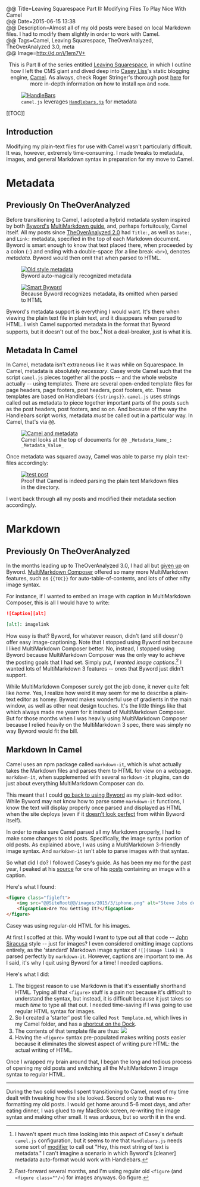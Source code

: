 @@ Title=Leaving Squarespace Part II: Modifying Files To Play Nice With Camel  
@@ Date=2015-06-15 13:38    
@@ Description=Almost all of my old posts were based on local Markdown files. I had to modify them slightly in order to work with Camel.  
@@ Tags=Camel, Leaving Squarespace, TheOverAnalyzed, TheOverAnalyzed 3.0, meta  
@@ Image=http://d.pr/i/1em7V+  

<center class="topstory">This is Part II of the series entitled <a href="http://www.theoveranalyzed.net/tags/Leaving%20Squarespace">Leaving Squarespace</a>, in which I outline how I left the CMS giant and dived deep into <a href="http://www.twitter.com/caseyliss">Casey Liss</a>'s static blogging engine, <a href="https://github.com/cliss/camel">Camel</a>. As always, check Roger Stringer's thorough post <a href="http://www.sitepoint.com/deploying-camel-js-blog-heroku/">here</a> for more in-depth information on how to install <code>npm</code> and <code>node</code>.
</center>

<figure>
	<a class="nohover" href="http://d.pr/i/1em7V+">
		<img src="http://d.pr/i/1em7V+" alt="HandleBars" />
	</a>
	<figcaption><code>camel.js</code> leverages <a href="http://handlebarsjs.com/"><code>Handlebars.js</code></a> for metadata</figcaption>
</figure>

[[TOC]]

## Introduction

Modifying my plain-text files for use with Camel wasn't particularly difficult. It was, however, extremely time-consuming. I made tweaks to metadata, images, and general Markdown syntax in preparation for my move to Camel.

# Metadata

## Previously On TheOverAnalyzed

Before transitioning to Camel, I adopted a hybrid metadata system inspired by both [Byword's](http://bywordapp.com/) [MultiMarkdown guide](http://bywordapp.com/markdown/guide.html), and, perhaps fortuitously, Camel itself. All my posts since [TheOverAnalyzed 2.0](http://www.theoveranalyzed.net/2015/2/25/designing-theoveranalyzed-20) had `Title:`, as well as `Date:`, and `Link:` metadata, specified in the top of each Markdown document. Byword is smart enough to know that text placed there, when proceeded by a colon (`:`) and ending with a double-space (for a line break `<br>`), denotes *metadata*. Byword would then omit that when parsed to HTML.

<figure class="left">
	<a class="nohover" href="http://d.pr/i/1lii9+">
		<img src="http://d.pr/i/1lii9+" alt="Old style metadata" />
	</a>
	<figcaption>Byword auto-magically recognized metadata</figcaption>
</figure>

<figure class="right">
	<a class="nohover" href="http://d.pr/i/13n6Z+">
		<img src="http://d.pr/i/13n6Z+" alt="Smart Byword" />
	</a>
	<figcaption>Because Byword recognizes metadata, its omitted when parsed to HTML</figcaption>
</figure>

Byword's metadata support is everything I would want. It's there when viewing the plain text file in plain text, and it disappears when parsed to HTML. I wish Camel supported metadata in the format that Byword supports, but it doesn't out of the box.[^ma] Not a deal-breaker, just is what it is.

## Metadata In Camel

In Camel, metadata isn't extraneous like it was while on Squarespace. In Camel, metadata is absolutely *necessary*. Casey wrote Camel such that the script `camel.js` pieces together all the posts -- and the whole website actually -- using templates. There are several open-ended template files for page headers, page footers, post headers, post footers, etc. These templates are based on Handlebars `{{strings}}`. `camel.js` uses strings called out as metadata to piece together important parts of the posts such as the post headers, post footers, and so on. And because of the way the Handlebars script works, metadata *must* be called out in a particular way. In Camel, that's via `@@`.

<figure>
	<a class="nohover" href="http://d.pr/i/1gomf+">
		<img src="http://d.pr/i/1gomf+" alt="Camel and metadata" />
	</a>
	<figcaption>Camel looks at the top of documents for <code>@@ _Metadata_Name_: _Metadata_Value_</code></figcaption>
</figure>

Once metadata was squared away, Camel was able to parse my plain text-files accordingly:

<figure>
	<a class="nohover" href="http://d.pr/i/1c3kt+">
		<img src="http://d.pr/i/1c3kt+" alt="test post" />
	</a>
	<figcaption>Proof that Camel is indeed parsing the plain text Markdown files in the directory.</figcaption>
</figure>

I went back through all my posts and modified their metadata section accordingly. 

# Markdown

## Previously On TheOverAnalyzed

In the months leading up to TheOverAnalyzed 3.0, I had all but [given up](http://www.theoveranalyzed.net/2015/3/4/byword-multimarkdown-composer-and-more#byword-versus-multimarkdown-composer) on Byword. [MultiMarkdown Composer](http://multimarkdown.com/) offered so many more MultiMarkdown features, such as `{{TOC}}` for auto-table-of-contents, and lots of other nifty image syntax.

For instance, if I wanted to embed an image with caption in MultiMarkdown Composer, this is all I would have to write:

```md
![Caption][alt]

[alt]: imagelink
```

How easy is that? Byword, for whatever reason, didn't (and still doesn't) offer easy image-captioning. Note that I stopped using Byword not because I liked MultiMarkdown Composer better. No, instead, I stopped using Byword because MultiMarkdown Composer was the only way to achieve the posting goals that I had set. Simply put, *I wanted image captions*.[^ff] I wanted lots of MultiMarkdown 3 features -- ones that Byword just didn't support.

While MultiMarkdown Composer surely got the job done, it never quite felt like *home.* Yes, I realize how weird it may seem for me to describe a plain-text editor as homey. Byword makes wonderful use of gradients in the main window, as well as other neat design touches. It's the little things like that which always made me yearn for it instead of MultiMarkdown Composer. But for those months when I was heavily using MultiMarkdown Composer because I relied heavily on the MultiMarkdown 3 spec, there was simply no way Byword would fit the bill.

## Markdown In Camel

Camel uses an npm package called `markdown-it`, which is what actually takes the Markdown files and parses them to HTML for view on a webpage. `markdown-it`, when supplemented with several `markdown-it` plugins, can do just about everything MultiMarkdown Composer can do. 

This meant that I could [go back to using Byword](http://d.pr/i/Q2Wv+) as my plain-text editor. While Byword may not know how to parse some `markdown-it` functions, I know the text will display properly once parsed and displayed as HTML when the site deploys (even if it [doesn't look perfect](http://d.pr/i/14Ogl+) from within Byword itself).

In order to make sure Camel parsed all my Markdown properly, I had to make some changes to old posts. Specifically, the image syntax portion of old posts. As explained above, I was using a MultiMarkdown 3-friendly image syntax. And `markdown-it` isn't able to parse images with that syntax. 

So what did I do? I followed Casey's guide. As has been my mo for the past year, I peaked at his [source](http://www.caseyliss.com/2015/3/13/are-you-getting-it.md) for one of his [posts](http://www.caseyliss.com/2015/3/13/are-you-getting-it) containing an image with a caption. 

Here's what I found:

```md
<figure class="figleft">
	<img src="@@SiteRoot@@/images/2015/3/iphone.png" alt="Steve Jobs debuts the iPhone" width="300" />
	<figcaption>Are You Getting It?</figcaption>
</figure>
```

Casey was using regular-old HTML for his images. 

At first I scoffed at this. Why would I want to type out all that code -- [John Siracusa](http://hypercritical.co/) style -- just for images? I even considered omitting image captions entirely, as the 'standard' Markdown image syntax of `![](image link)` is parsed perfectly by `markdown-it`. However, captions are important to me. As I said, it's why I quit using Byword for a time! I needed captions.

Here's what I did:

1. The biggest reason to use Markdown is that it's essentially shorthand HTML. Typing all that `<figure>` stuff is a pain not because it's difficult to understand the syntax, but instead, it is difficult because it just takes so much *time* to type all that out. I needed time-saving if I was going to use regular HTML syntax for images.
2. So I created a 'starter' post file called `Post Template.md`, which lives in my Camel folder, and has a [shortcut on the Dock](http://d.pr/i/1bOn2+).
3. The contents of that template file are thus:
	![](http://d.pr/i/15CjK+)
4. Having the `<figure>` syntax pre-populated makes writing posts easier because it eliminates the slowest aspect of writing pure HTML: the actual writing of HTML.

Once I wrapped my brain around that, I began the long and tedious process of opening my old posts and switching all the MultiMarkdown 3 image syntax to regular HTML. 

<hr class="small" />

During the two solid weeks I spent transitioning to Camel, most of my time dealt with tweaking how the site looked. Second only to that was re-formatting my old posts. I would get home around 5-6 most days, and after eating dinner, I was glued to my MacBook screen, re-writing the image syntax and making other small. It was arduous, but so worth it in the end.

[^ff]: Fast-forward several months, and I'm using regular old `<figure` (and `<figure class=""/>`) for images anyways. Go figure.
[^ma]: I haven't spent much time looking into this aspect of Casey's default `camel.js` configuration, but it seems to me that `Handlebars.js` needs some sort of [modifier](http://d.pr/i/1gz4O+) to call out "Hey, this next string of text is metadata." I can't imagine a scenario in which Byword's [cleaner] metadata auto-format would work with Handlebars. 

